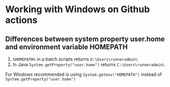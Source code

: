 # Working with Windows on Github actions

## Differences between system property user.home and environment variable HOMEPATH

1. ```%HOMEPATH%``` in a batch scripts returns ```D:\Users\runneradmin\```
1. In Java ```System.getProperty("user.home")``` returns ``` C:\Users\runneradmin\ ```

For Windows recommended is using ``` System.getenv("HOMEPATH") ``` instead of ```System.getProperty("user.home")```
